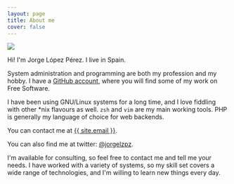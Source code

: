 ```yaml
---
layout: page
title: About me
cover: false
---
```


<img src="{{ site.baseurl }}assets/images/photo.jpg">

Hi! I'm Jorge López Pérez. I live in Spain.

System administration and programming are both my profession and my hobby. I have a <a
href="{{ site.github }}">GitHub account</a>, where you will find some of my work on Free Software.

I have been using GNU/Linux systems for a long time, and I love fiddling with other *nix flavours as well. `zsh` and `vim`
are my main working tools. PHP is generally my language of choice for web backends.

<a name="contact"></a>
You can contact me at <a href="mailto:{{ site.email }}">{{ site.email }}</a>.

You can also find me at twitter: <a href="https://twitter.com/jorgelzpz/">@jorgelzpz</a>.

I'm available for consulting, so feel free to contact me and tell me your needs.  I have worked with a variety of
systems, so my skill set covers a wide range of technologies, and I'm willing to learn new things every day.


